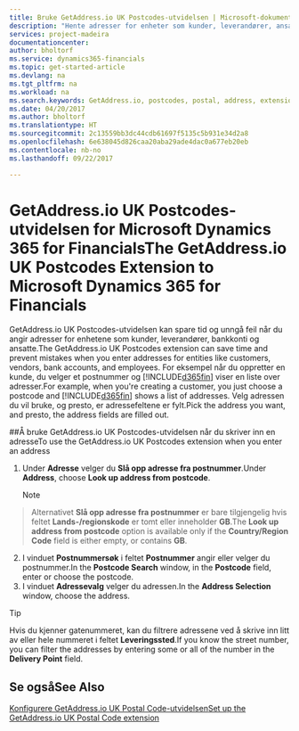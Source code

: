 ```yaml
---
title: Bruke GetAddress.io UK Postcodes-utvidelsen | Microsoft-dokumentasjon
description: "Hente adresser for enheter som kunder, leverandører, ansatte og banker i Storbritannia fra GetAddress.io-tjenesten."
services: project-madeira
documentationcenter: 
author: bholtorf
ms.service: dynamics365-financials
ms.topic: get-started-article
ms.devlang: na
ms.tgt_pltfrm: na
ms.workload: na
ms.search.keywords: GetAddress.io, postcodes, postal, address, extension
ms.date: 04/20/2017
ms.author: bholtorf
ms.translationtype: HT
ms.sourcegitcommit: 2c13559bb3dc44cdb61697f5135c5b931e34d2a8
ms.openlocfilehash: 6e638045d826caa20aba29ade4dac0a677eb20eb
ms.contentlocale: nb-no
ms.lasthandoff: 09/22/2017

---
```


# <a name="the-getaddressio-uk-postcodes-extension-to-microsoft-dynamics-365-for-financials"></a><span data-ttu-id="47f73-103">GetAddress.io UK Postcodes-utvidelsen for Microsoft Dynamics 365 for Financials</span><span class="sxs-lookup"><span data-stu-id="47f73-103">The GetAddress.io UK Postcodes Extension to Microsoft Dynamics 365 for Financials</span></span>
<span data-ttu-id="47f73-104">GetAddress.io UK Postcodes-utvidelsen kan spare tid og unngå feil når du angir adresser for enhetene som kunder, leverandører, bankkonti og ansatte.</span><span class="sxs-lookup"><span data-stu-id="47f73-104">The GetAddress.io UK Postcodes extension can save time and prevent mistakes when you enter addresses for entities like customers, vendors, bank accounts, and employees.</span></span> <span data-ttu-id="47f73-105">For eksempel når du oppretter en kunde, du velger et postnummer og [!INCLUDE[d365fin](includes/d365fin_md.md)] viser en liste over adresser.</span><span class="sxs-lookup"><span data-stu-id="47f73-105">For example, when you're creating a customer, you just choose a postcode and [!INCLUDE[d365fin](includes/d365fin_md.md)] shows a list of addresses.</span></span> <span data-ttu-id="47f73-106">Velg adressen du vil bruke, og presto, er adressefeltene er fylt.</span><span class="sxs-lookup"><span data-stu-id="47f73-106">Pick the address you want, and presto, the address fields are filled out.</span></span>  

##<a name="to-use-the-getaddressio-uk-postcodes-extension-when-you-enter-an-address"></a><span data-ttu-id="47f73-107">Å bruke GetAddress.io UK Postcodes-utvidelsen når du skriver inn en adresse</span><span class="sxs-lookup"><span data-stu-id="47f73-107">To use the GetAddress.io UK Postcodes extension when you enter an address</span></span>
1. <span data-ttu-id="47f73-108">Under **Adresse** velger du **Slå opp adresse fra postnummer**.</span><span class="sxs-lookup"><span data-stu-id="47f73-108">Under **Address**, choose **Look up address from postcode**.</span></span>  

    > [!NOTE]  
>   <span data-ttu-id="47f73-109">Alternativet **Slå opp adresse fra postnummer** er bare tilgjengelig hvis feltet **Lands-/regionskode** er tomt eller inneholder **GB**.</span><span class="sxs-lookup"><span data-stu-id="47f73-109">The **Look up address from postcode** option is available only if the **Country/Region Code** field is either empty, or contains **GB**.</span></span>
2. <span data-ttu-id="47f73-110">I vinduet **Postnummersøk** i feltet **Postnummer** angir eller velger du postnummer.</span><span class="sxs-lookup"><span data-stu-id="47f73-110">In the **Postcode Search** window, in the **Postcode** field, enter or choose the postcode.</span></span>  
3. <span data-ttu-id="47f73-111">I vinduet **Adressevalg** velger du adressen.</span><span class="sxs-lookup"><span data-stu-id="47f73-111">In the **Address Selection** window, choose the address.</span></span>  

> [!TIP]  
>   <span data-ttu-id="47f73-112">Hvis du kjenner gatenummeret, kan du filtrere adressene ved å skrive inn litt av eller hele nummeret i feltet **Leveringssted**.</span><span class="sxs-lookup"><span data-stu-id="47f73-112">If you know the street number, you can filter the addresses by entering some or all of the number in the **Delivery Point** field.</span></span>


## <a name="see-also"></a><span data-ttu-id="47f73-113">Se også</span><span class="sxs-lookup"><span data-stu-id="47f73-113">See Also</span></span>
[<span data-ttu-id="47f73-114">Konfigurere GetAddress.io UK Postal Code-utvidelsen</span><span class="sxs-lookup"><span data-stu-id="47f73-114">Set up the GetAddress.io UK Postal Code extension</span></span>](LocalFunctionality/UnitedKingdom/uk-setup-postal-code-service.md)

